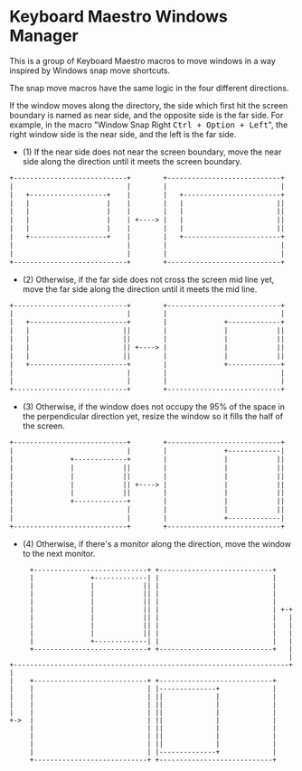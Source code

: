 # Keyboard Maestro Windows Manager

This is a group of Keyboard Maestro macros to move windows in a way inspired
by Windows snap move shortcuts.

The snap move macros have the same logic in the four different directions.

If the window moves along the directory, the side which first hit the screen
boundary is named as near side, and the opposite side is the far side. For
example, in the macro "Window Snap Right <kbd>Ctrl + Option + Left</kbd>", the
right window side is the near side, and the left is the far side.

* (1) If the near side does not near the screen boundary, move the near side
   along the direction until it meets the screen boundary.

``` txt
+----------------------------+        +----------------------------+
|                            |        |                            |
|   +-------------------+    |        |   +------------------------+
|   |                   |    |        |   |                       ||
|   |                   |    |        |   |                       ||
|   |                   |    | +----> |   |                       ||
|   |                   |    |        |   |                       ||
|   +-------------------+    |        |   +------------------------+
|                            |        |                            |
|                            |        |                            |
+----------------------------+        +----------------------------+
```

* (2) Otherwise, if the far side does not cross the screen mid line yet, move the
   far side along the direction until it meets the mid line.

``` txt
+----------------------------+        +----------------------------+
|                            |        |                            |
|   +------------------------+        |              +-------------+
|   |                       ||        |              |            ||
|   |                       ||        |              |            ||
|   |                       || +----> |              |            ||
|   |                       ||        |              |            ||
|   +------------------------+        |              +-------------+
|                            |        |                            |
|                            |        |                            |
+----------------------------+        +----------------------------+
```

* (3) Otherwise, if the window does not occupy the 95% of the space in the perpendicular
   direction yet, resize the window so it fills the half of the screen.

``` txt
+----------------------------+        +----------------------------+
|                            |        |              +-------------|
|              +-------------+        |              |            ||
|              |            ||        |              |            ||
|              |            ||        |              |            ||
|              |            || +----> |              |            ||
|              |            ||        |              |            ||
|              +-------------+        |              |            ||
|                            |        |              |            ||
|                            |        |              +-------------|
+----------------------------+        +----------------------------+
```

* (4) Otherwise, if there's a monitor along the direction, move the window to the
   next monitor.

```
     +----------------------------+ +----------------------------+
     |              +-------------| |                            |
     |              |            || |                            |
     |              |            || |                            |
     |              |            || |                            |
     |              |            || |                            | +-+
     |              |            || |                            |   |
     |              |            || |                            |   |
     |              |            || |                            |   |
     |              +-------------| |                            |   |
     +----------------------------+ +----------------------------+   |
                                                                     |
+--------------------------------------------------------------------+
|
|    +----------------------------+ +----------------------------+
|    |                            | |--------------+             |
|    |                            | ||             |             |
|    |                            | ||             |             |
|    |                            | ||             |             |
+->  |                            | ||             |             |
     |                            | ||             |             |
     |                            | ||             |             |
     |                            | ||             |             |
     |                            | |--------------+             |
     +----------------------------+ +----------------------------+
```
